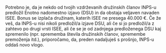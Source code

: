 Potrebno je, da je nekdo od tvojih vzdrževanih družinskih članov INPS-u predložil Enotno nadomestno izjavo (DSU) in da obstaja veljaven navaden ISEE.
Bonus se izplača družinam, katerih ISEE ne presega 40.000 €.
Če že veš, da INPS-u nisi nikoli predložil/a izjave DSU, ali če si jo predložil/a z zahtevo po drugi vrsti ISEE, ali če se je od zadnjega predloženega DSU kaj spremenilo (npr. sprememba števila družinskih članov, spremembe premoženja itd.), priporočamo, da, preden nadaljuješ s prošnjo, INPS-u oddaš novo vlogo.

